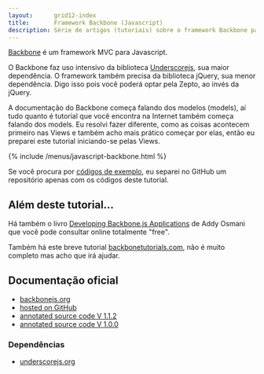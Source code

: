 ```yaml
---
layout:      grid12-index
title:       Framework Backbone (Javascript)
description: Série de artigos (tutoriais) sobre o framework Backbone para JavaScript
---
```


[Backbone](http://backbonejs.org/ "link-externo") é um framework MVC para Javascript.

O Backbone faz uso intensivo da biblioteca [Underscorejs](http://underscorejs.org/ "link-externo"), sua maior dependência.
O framework também precisa da biblioteca jQuery, sua menor dependência. Digo isso pois você poderá optar pela Zepto, ao invés da 
jQuery.

A documentação do Backbone começa falando dos modelos (models), aí tudo quanto é tutorial que você encontra na Internet
também começa falando dos models. Eu resolvi fazer diferente, como as coisas acontecem primeiro nas Views e também acho 
mais prático começar por elas, então eu preparei este tutorial iniciando-se pelas Views.

{% include /menus/javascript-backbone.html %}

Se você procura por [códigos de exemplo](https://github.com/devfuria/backbone-exemplos), eu separei no 
GitHub um repositório apenas com os códigos deste tutorial.




Além deste tutorial...
---

Há também o livro [Developing Backbone.js Applications](http://addyosmani.github.io/backbone-fundamentals/ "link-externo")
de Addy Osmani que você pode consultar online totalmente "free".

Também há este breve tutorial [backbonetutorials.com](http://backbonetutorials.com/ "link-externo"), não é muito completo
mas acho que irá ajudar.



Documentação oficial
---

- [backbonejs.org](http://backbonejs.org/ "link-externo")
- [hosted on GitHub](https://github.com/jashkenas/backbone/ "link-externo")
- [annotated source code V 1.1.2](http://backbonejs.org/docs/backbone.html "link-externo")
- [annotated source code V 1.0.0](http://documentcloud.github.io/backbone/docs/backbone.html "link-externo")


### Dependências

- [underscorejs.org](http://underscorejs.org/ "link-externo")